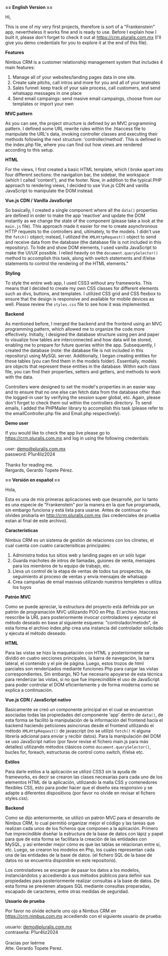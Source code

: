 <strong>== English Version ==</strong>

Hi,

This is one of my very first projects, therefore is sort of a "Frankenstein" app, nevertheless it works fine and is ready to use. Before I explain how I built it,
please don't forget to check it out at https://crm.pluralis.com.mx (I'll give you demo credentials for you to explore it at the end of this file).

<strong>Features</strong>

Nimbus CRM is a customer relationship management system that includes 4 main features:
1. Manage all of your websites/landing pages data in one site.
2. Create sale pitchs, call intros and more for you and all of your teamates
3. Sales funnel: keep track of your sale process, call customers, and send whatsapp messages in one place
4. Send email campaings: send masive email campaings, choose from our templates or import your own

<strong>MVC pattern</strong>

As you can see, the project structure is defined by an MVC programming pattern. I defined some URL rewrite rules 
within the .htaccess file to manipulate the URL's data, invoking controller classes and executing their methods 
following the next structure: 'controller/method'. This is defined in the index.php file, where you can find out 
how views are rendered according to this setup.

<strong>HTML</strong>

For the views, I first created a basic HTML template, which I broke apart into four different sections: the navigation bar, 
the sidebar, the workspace (which I called 'content'), and the footer. Now, in addition to the typical PHP approach to 
rendering views, I decided to use Vue.js CDN and vanilla JavaScript to manipulate the DOM instead.

<strong>Vue.js CDN / Vanilla JavaScript</strong>

So basically, I created a single component where all the `data()` properties are defined in order to make the app 'reactive' 
and update the DOM instantly as we change the state of the component (please take a look at the `main.js` file). This approach 
made it easier for me to create asynchronous HTTP requests to the controllers and, ultimately, to the models. I didn't use the 
`fetch()` object; instead, I utilized the `XMLHttpRequest()` object to send and receive data from the database (the database 
file is not included in this repository). To hide and show DOM elements, I used vanilla JavaScript to make the UI/UX possible. 
I relied heavily on the `document.querySelector()` method to accomplish this task, along with switch statements and if/else 
statements to control the rendering of the HTML elements."

<strong>Styling</strong>

To style the entire web app, I used CSS3 without any frameworks. This means that I decided to create my own CSS classes for 
different elements such as divs, buttons, and templates. I utilized CSS grid and CSS flexbox to ensure that the design is 
responsive and available for mobile devices as well. Please review the `styles.css` file to see how it was implemented.

<strong>Backend</strong>

As mentioned before, I merged the backend and the frontend using an MVC programming pattern, which allowed me to organize 
the code more effectively. Initially, I designed the database structure using pen and paper to visualize how tables are 
interconnected and how data will be stored, enabling me to prepare for future queries within the app. Subsequently, I created 
the database (note: the database file is not included in this repository) using MySQL server. Additionally, I began creating 
entities for these tables (you can find them in the models folder). Essentially, models are objects that represent these 
entities in the database. Within each class file, you can find their properties, setters and getters, and methods 
to work with the data.

Controllers were designed to set the model's properties in an easier way and to ensure that no one else can fetch data 
from the database other than the logged-in user by verifying the session super global, etc. Again, please don't forget 
to check them out within the controllers directory. To send emails, I added the PHPMailer library to accomplish this 
task (please refer to the emailController.php file and Email.php respectively).

<strong>Demo user</strong>

If you would like to check the app live please go to https://crm.pluralis.com.mx and log in using the following credentials:
<br/>
<br/>
user: demo@pluralis.com.mx
<br/>
password: P1ur4liz2024
<br/>
<br/>
Thanks for reading me.
<br/>
Rergards, Gerardo Topete Pérez.

<strong>== Versión en español ==</strong>

Hola,

Esta es una de mis primeras aplicaciones web que desarrollé, por lo tanto es una especie de "Frankenstein" por la manera en la que
fue programada, sin embargo funciona y está lista para usarse. Antes de continuar no olvides probarla en http://crm.pluralis.com.mx
(las credenciales de prueba estan al final de este archivo).

<strong>Características</strong>

Nimbus CRM es un sistema de gestión de relaciones con los clinetes, el cual cuenta con cuatro caracterísiticas principales:
1. Administra todos tus sitios web y landing pages en un sólo lugar
2. Guarda machotes de intros de llamadas, guiones de venta, mensajes para los miembros de tu equipo de trabajo, etc.
3. Lleva un control de la etapa de ventas de todos tus prospectos, da seguimiento al proceso de ventas y envía mensajes de whatsapp
4. Crea campañas de email masivas utilizando nuestros templetes o utiliza los tuyos

<strong>Patrón MVC</strong>

Como se puede apreciar, la estructura del proyecto está definida por un patrón de programación MVC utilizando POO en Php. El archivo
.htaccess reescribe la URL para posteriormente invocar controladores y ejecutar el método deseado en base al siguiente esquema:
"controlador/metodo", de esta forma el archivo index.php crea una instancia del controlador solicitado y ejecuta el método deseado.

<strong>HTML</strong>

Para las vistas se hizo la maquetación con HTML y posteriormente se dividió en cuatro secciones principales, la barra de navegación,
la barra lateral, el contenido y el píe de página. Luego, estos trozos de html parciales son renderizados mediante funciones
Php para cargar las vistas correspondientes. Sin embargo, NO fue necesario apoyarse de esta técnica para renderizar las vistas,
si no que fue imprecindible el uso de JavaScript para poder controlar el DOM eficientemente y de forma moderna como se explica a continuación.

<strong>Vue.js CDN / JavaScript nativo</strong>

Basicamente se creó un componente principal en el cual se encuentran asociadas todas las propiedades del componente 'app' dentro de `data()`, de esta
forma se facilitó la manipulación de la información del frontend hacia el backend haciendo peticiones asincronas desde el frontend utilizando el método
`XMLHttpRequest()` de javascript (no se utilizó `fetch()` ni alguna librería adicional para envíar y recibir datos).
Para la manipulación del DOM se uso JavaScript nativo (por favor revíse el fichero main.js para más detalles) utilizando métodos clásicos como
`document.querySelector()`, bucles for, foreach, estructuras de control como switch, if/else etc.

<strong>Estilos</strong>

Para darle estilos a la aplicación se utilizó CSS3 sin la ayuda de frameworks, es decir se crearon las clases necesarias para cada uno de los
elementos HTML de la aplicación, utilizando la malla CSS y contenedores flexibles CSS, esto para poder hacer que el diseño sea responsivo
y se adapte a diferentes dispositivos (por favor no olvide en revisar el fichero styles.css).

<strong>Backend</strong>

Como se dijo anteriormente, se utilizó un patrón MVC para el desarrollo de Nimbus CRM, lo cual permitió organizar mejor el código y las tareas
que realizan cada unos de los ficheros que componen a la aplicación. Primero fue imprecindible diseñar la estructura de la base de datos con
lápiz y papel para que de esta forma se facilitara la creación de las entidades con MySQL, y así entender mejor cómo es que las tablas se relacionan entre
si, etc. Luego, se crearon los modelos en Php, los cuales representan cada una de las entidades de la base de datos. (el fichero SQL de la base de datos
no se encuentra disponible en este repositorio).

Los controladores se encargan de pasar los datos a los modelos, instanciándolos y accediendo a sus métodos públicos para definir sus propiedades
para posteriormente realizar consultas a la base de datos. De esta forma se previenen ataques SQL mediante consultas preparadas,
escapado de caracteres, entre otras medidas de seguridad.

<strong>Usuario de prueba</strong>

Por favor no olvide echarle uno ojo a Nimbus CRM en https://crm.nimbus.com.mx accediendo con el siguiente usuario de prueba:
<br/>
<br/>
usuario: demo@pluralis.com.mx
<br/>
contraseña: P1ur4liz2024
<br/>
<br/>
Gracias por leérme
<br/>
Atte. Gerardo Topete Perez.












